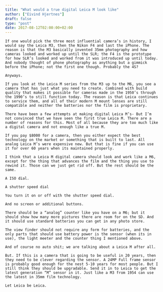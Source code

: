 ```yaml
---
title: "What would a true digital Leica M look like"
author: ["Eivind Hjertnes"]
draft: false
type: "post"
date: 2017-08-12T02:00:00+02:00
---
```


<div class="HTML">
  <div></div>

<p>

</div>

```text
If one would pick the three most influential camera’s in history, I would say the Leica M3, then the Nikon F4 and last the iPhone. The reason is that the M3 basically invented 35mm photography and how cameras looked and worked up until the SLR; the F4 is the prototype for how SLR’s looked and worked from it was introduced up until today. And nobody thought of phone photography as anything but a gimmick before the iPhone; not the first one though. Probably the 4S?
```

<div class="HTML">
  <div></div>

</p>

</div>

<div class="HTML">
  <div></div>

<p>

</div>

```text
Anyways.
```

<div class="HTML">
  <div></div>

</p>

</div>

<div class="HTML">
  <div></div>

<p>

</div>

```text
If you look at the Leica M series from the M3 up to the M6, you see a camera that has just what you need to create. Combined with build quality that makes it possible for cameras made in the 1950’s through the 1990’s to still function today. The reason is that Leica continues to service them, and all of their modern M mount lenses are still compatible and neither the batteries nor the film is proprietary.
```

<div class="HTML">
  <div></div>

</p>

</div>

<div class="HTML">
  <div></div>

<p>

</div>

```text
There have been a few attempts at making digital Leica M’s- But I’m not convinced that we have seen the first true Leica M. There are a number of reasons for this. Most of all because they are too much like a digital camera and not enough like a true M.
```

<div class="HTML">
  <div></div>

</p>

</div>

<div class="HTML">
  <div></div>

<p>

</div>

```text
If you pay $8000 for a camera, then you either expect the best technology on the market or something that is built to last. All analog Leica M’s were expensive new. But that is fine if you can use it for over 60 years when its maintained properly.
```

<div class="HTML">
  <div></div>

</p>

</div>

<div class="HTML">
  <div></div>

<p>

</div>

```text
I think that a Leica M digital camera should look and work like a M6, except for the thing that advances the film and the thing you use to rewind it. Those can we just get rid off. But the rest should be the same.
```

<div class="HTML">
  <div></div>

</p>

</div>

<div class="HTML">
  <div></div>

<p>

</div>

```text
A ISO dial.
```

<div class="HTML">
  <div></div>

</p>

</div>

<div class="HTML">
  <div></div>

<p>

</div>

```text
A shutter speed dial
```

<div class="HTML">
  <div></div>

</p>

</div>

<div class="HTML">
  <div></div>

<p>

</div>

```text
You turn it on or off with the shutter speed dial.
```

<div class="HTML">
  <div></div>

</p>

</div>

<div class="HTML">
  <div></div>

<p>

</div>

```text
And no screen or additional buttons.
```

<div class="HTML">
  <div></div>

</p>

</div>

<div class="HTML">
  <div></div>

<p>

</div>

```text
There should be a “analog” counter like you have on a M6; but it should show how many more pictures there are room for on the SD. And it should use standard batteries you can get in any photo store.
```

<div class="HTML">
  <div></div>

</p>

</div>

<div class="HTML">
  <div></div>

<p>

</div>

```text
The view finder should not require any form for batteries, and the only parts that should use battery power is the sensor (when its in use), the light meeter and the counter thing I mentioned above.
```

<div class="HTML">
  <div></div>

</p>

</div>

<div class="HTML">
  <div></div>

<p>

</div>

```text
And of course no auto shit; we are talking about a Leica M after all.
```

<div class="HTML">
  <div></div>

</p>

</div>

<div class="HTML">
  <div></div>

<p>

</div>

```text
But. If this is a camera that is going to be useful in 20 years, then they need to be clever regarding the sensor. A 24MP Full frame sensor is probably good enough for the nest 5-10 years for most people. But I still think they should be upgradable. Send it in to Leica to get the latest generation “M” sensor in it. Just like a M3 from 1954 can use the latest in 35mm film technology.
```

<div class="HTML">
  <div></div>

</p>

</div>

<div class="HTML">
  <div></div>

<p>

</div>

```text
Let Leica be Leica.
```

<div class="HTML">
  <div></div>

</p>

</div>
